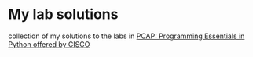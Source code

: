 # My lab solutions
collection of my solutions to the labs in [PCAP: Programming Essentials in Python offered by CISCO](https://www.netacad.com/courses/programming/pcap-programming-essentials-python)
